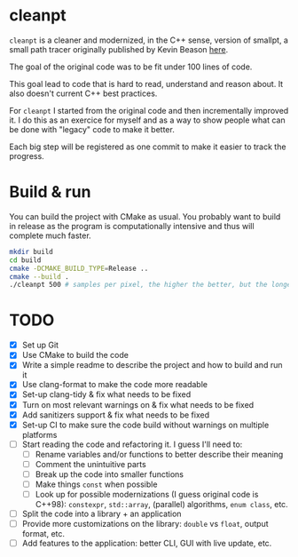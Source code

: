 # cleanpt

`cleanpt` is a cleaner and modernized, in the C++ sense, version of smallpt, a small path tracer originally published by Kevin Beason [here](https://www.kevinbeason.com/smallpt/).

The goal of the original code was to be fit under 100 lines of code.

This goal lead to code that is hard to read, understand and reason about.
It also doesn't current C++ best practices.

For `cleanpt` I started from the original code and then incrementally improved it.
I do this as an exercice for myself and as a way to show people what can be done with "legacy" code to make it better.

Each big step will be registered as one commit to make it easier to track the progress.

# Build & run

You can build the project with CMake as usual.
You probably want to build in release as the program is computationally intensive and thus will complete much faster.
```bash
mkdir build
cd build
cmake -DCMAKE_BUILD_TYPE=Release ..
cmake --build .
./cleanpt 500 # samples per pixel, the higher the better, but the longer it takes
```

# TODO
 - [x] Set up Git
 - [x] Use CMake to build the code
 - [x] Write a simple readme to describe the project and how to build and run it
 - [x] Use clang-format to make the code more readable
 - [x] Set-up clang-tidy & fix what needs to be fixed
 - [x] Turn on most relevant warnings on & fix what needs to be fixed
 - [x] Add sanitizers support & fix what needs to be fixed
 - [x] Set-up CI to make sure the code build without warnings on multiple platforms
 - [ ] Start reading the code and refactoring it. I guess I'll need to:
   - [ ] Rename variables and/or functions to better describe their meaning
   - [ ] Comment the unintuitive parts
   - [ ] Break up the code into smaller functions
   - [ ] Make things `const` when possible
   - [ ] Look up for possible modernizations (I guess original code is C++98): `constexpr`, `std::array`, (parallel) algorithms, `enum class`, etc.
 - [ ] Split the code into a library + an application
 - [ ] Provide more customizations on the library: `double` vs `float`, output format, etc.
 - [ ] Add features to the application: better CLI, GUI with live update, etc.
